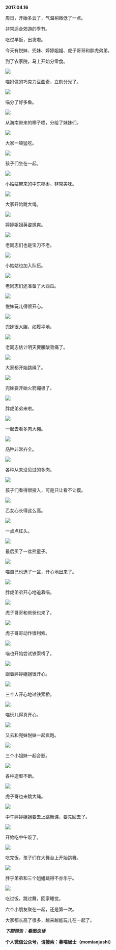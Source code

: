 
          
            
**2017.04.16**

周日，开始多云了，气温稍微低了一点。

非常适合郊游的季节。

吃过早饭，出发啦。

今天有悦妹、兜妹、婷婷姐姐、虎子哥哥和胖虎弟弟。

到了农家院，马上开始分零食。




![](//upload-images.jianshu.io/upload_images/51001-9aed34759dd86b85.jpg)




喵妈做的巧克力豆曲奇，立刻分光了。




![](//upload-images.jianshu.io/upload_images/51001-a355f67908a6fb19.jpg)




喵分了好多鱼。




![](//upload-images.jianshu.io/upload_images/51001-5b6fbdf04622c6af.jpg)




从海南带来的椰子糕，分给了妹妹们。




![](//upload-images.jianshu.io/upload_images/51001-ebed9f3e9b1a149e.jpg)




大家一顿猛吃。




![](//upload-images.jianshu.io/upload_images/51001-06363560b8504b52.jpg)




孩子们坐在一起。




![](//upload-images.jianshu.io/upload_images/51001-7877621906f9d6bf.jpg)




小姑姑带来的中东椰枣，非常美味。




![](//upload-images.jianshu.io/upload_images/51001-f5ec0353d7964cd5.jpg)




大家开始跳大绳。




![](//upload-images.jianshu.io/upload_images/51001-f0ba4721551d179a.jpg)




婷婷姐姐英姿飒爽。




![](//upload-images.jianshu.io/upload_images/51001-b7a7192097cc343f.jpg)




老同志们也是宝刀不老。




![](//upload-images.jianshu.io/upload_images/51001-a58ded4b053c6e2f.jpg)




小姑姑也加入队伍。




![](//upload-images.jianshu.io/upload_images/51001-b3b25a5bf5de550b.jpg)




老同志们还准备了大西瓜。




![](//upload-images.jianshu.io/upload_images/51001-97c8cb31a29f397a.jpg)




悦妹玩儿得很开心。




![](//upload-images.jianshu.io/upload_images/51001-74edba375a02b805.jpg)




兜妹很大胆，如履平地。




![](//upload-images.jianshu.io/upload_images/51001-c24b469b80967494.jpg)




老同志估计明天要腰酸背痛了。




![](//upload-images.jianshu.io/upload_images/51001-61fc43c501ee155c.jpg)




大家都开始跳绳了。




![](//upload-images.jianshu.io/upload_images/51001-c3f524d1b3242512.jpg)




兜妹要开始火箭蹦极了。




![](//upload-images.jianshu.io/upload_images/51001-069b84c14e64189b.jpg)




胖虎弟弟来啦。




![](//upload-images.jianshu.io/upload_images/51001-d19cc47ad1fd69f7.jpg)




一起去看多肉大棚。




![](//upload-images.jianshu.io/upload_images/51001-d879d116fe4d31a9.jpg)




品种非常齐全。




![](//upload-images.jianshu.io/upload_images/51001-f43fe363fcb26640.jpg)




各种从来没见过的多肉。




![](//upload-images.jianshu.io/upload_images/51001-66b71a2b1fd5cc12.jpg)




孩子们看得很投入，可是只让看不让摸。




![](//upload-images.jianshu.io/upload_images/51001-81d4c25a5a641310.jpg)




乙女心长得这么高。




![](//upload-images.jianshu.io/upload_images/51001-ff35295aa18f04fa.jpg)




一点点红头。




![](//upload-images.jianshu.io/upload_images/51001-c8d73cda0e67884a.jpg)




最后买了一盆熊童子。




![](//upload-images.jianshu.io/upload_images/51001-8c606cd43eae70f6.jpg)




喵自己也选了一盆，开心地出来了。




![](//upload-images.jianshu.io/upload_images/51001-0122479e56448fd3.jpg)




胖虎弟弟开心地追着喵。




![](//upload-images.jianshu.io/upload_images/51001-66c51a9afa556754.jpg)




虎子哥哥和爸爸也来了。




![](//upload-images.jianshu.io/upload_images/51001-6dbfb8714ffa181a.jpg)




虎子哥哥动作很利索。




![](//upload-images.jianshu.io/upload_images/51001-dc419f1b495124e1.jpg)




喵也开始尝试铁索桥了。




![](//upload-images.jianshu.io/upload_images/51001-b0ac63bb52e80272.jpg)




跟着婷婷姐姐很开心。




![](//upload-images.jianshu.io/upload_images/51001-e1e4ae82043f601c.jpg)




三个人开心地过铁索桥。




![](//upload-images.jianshu.io/upload_images/51001-3d9a694ac5689c22.jpg)




喵玩儿得真开心。




![](//upload-images.jianshu.io/upload_images/51001-5420f7b84a966a24.jpg)




又去和兜妹悦妹一起疯跑。




![](//upload-images.jianshu.io/upload_images/51001-9f7d0b158aa95ddb.jpg)




三个小姐妹一起合影。




![](//upload-images.jianshu.io/upload_images/51001-b8460cc97ce7ba16.jpg)




各种造型不断。




![](//upload-images.jianshu.io/upload_images/51001-8913c80268427cfa.jpg)




虎子哥也来跳大绳。




![](//upload-images.jianshu.io/upload_images/51001-93e85e429c2db8c5.jpg)




中午婷婷姐姐要去上跳舞课，要先回去了。




![](//upload-images.jianshu.io/upload_images/51001-7d1637f7bead1820.jpg)




开始吃中午饭了。




![](//upload-images.jianshu.io/upload_images/51001-ea87dd707e1b4a81.jpg)




吃完饭，孩子们在大舞台上开始跳舞。




![](//upload-images.jianshu.io/upload_images/51001-23e114ac65ef839e.jpg)




胖乎弟弟和三个姐姐跳得不亦乐乎。




![](//upload-images.jianshu.io/upload_images/51001-15c9ab6b7a11e4bb.jpg)




吃过饭，跳过舞，回家睡觉。

六个小朋友聚在一起，还是第一次。

大家都长高了很多，越来越能玩儿在一起了。


***下期预告：看图说话***


**个人微信公众号，请搜索：摹喵居士（momiaojushi）**

          
        